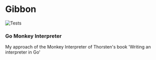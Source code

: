 # Gibbon
![Tests](https://github.com/Neoxelox/Gibbon/workflows/Tests/badge.svg?branch=master)
### Go Monkey Interpreter
My approach of the Monkey Interpreter of Thorsten's book 'Writing an interpreter in Go'

